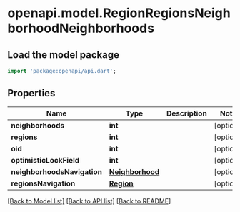# openapi.model.RegionRegionsNeighborhoodNeighborhoods

## Load the model package
```dart
import 'package:openapi/api.dart';
```

## Properties
Name | Type | Description | Notes
------------ | ------------- | ------------- | -------------
**neighborhoods** | **int** |  | [optional] 
**regions** | **int** |  | [optional] 
**oid** | **int** |  | [optional] 
**optimisticLockField** | **int** |  | [optional] 
**neighborhoodsNavigation** | [**Neighborhood**](Neighborhood.md) |  | [optional] 
**regionsNavigation** | [**Region**](Region.md) |  | [optional] 

[[Back to Model list]](../README.md#documentation-for-models) [[Back to API list]](../README.md#documentation-for-api-endpoints) [[Back to README]](../README.md)


